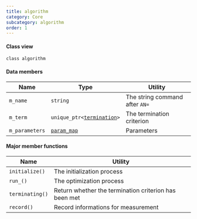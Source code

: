 ```yaml
---
title: algorithm
category: Core
subcategory: algorithm
order: 1
---
```


#### Class view

``class algorithm``

#### Data members

|Name|Type|Utility|
|-|-|-|
|``m_name``|``string``|The string command after ``AN=``|
|``m_term``|``unique_ptr<``[``termination``](../../Core/termination)``>``|The termination criterion|
|``m_parameters``|[``param_map``](../../Core/definition)|Parameters|

#### Major member functions

|Name|Utility|
|-|-|
|``initialize()``|The initialization process|
|``run_()``|The optimization process|
|``terminating()``|Return whether the termination criterion has been met|
|``record()``|Record informations for measurement|
